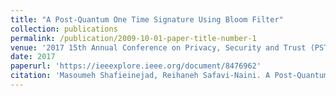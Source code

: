 ```yaml
---
title: "A Post-Quantum One Time Signature Using Bloom Filter"
collection: publications
permalink: /publication/2009-10-01-paper-title-number-1
venue: '2017 15th Annual Conference on Privacy, Security and Trust (PST)'
date: 2017
paperurl: 'https://ieeexplore.ieee.org/document/8476962'
citation: 'Masoumeh Shafieinejad, Reihaneh Safavi-Naini. A Post-Quantum One Time Signature Using Bloom Filter, PST 2017: 397-399'
---
```



